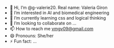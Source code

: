 - 👋 Hi, I’m @g-valerie20. Real name: Valeria Giron
- 👀 I’m interested in AI and biomedical engineering
- 🌱 I’m currently learning css and logical thinking
- 💞️ I’m looking to collaborate on ...
- 📫 How to reach me vmgv09@gmail.com
- 😄 Pronouns: She/her
- ⚡ Fun fact: ...

<!---
g-valerie20/g-valerie20 is a ✨ special ✨ repository because its `README.md` (this file) appears on your GitHub profile.
You can click the Preview link to take a look at your changes.
--->
